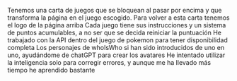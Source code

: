 Tenemos una carta de juegos que se bloquean al pasar por encima y que transforma la página en el juego escogido. Para volver a esta carta tenemos el logo de la página arriba
Cada juego tiene sus instrucciones y un sistema de puntos acumulables, a no ser que se decida reiniciar la puntuación
He trabajado con la API dentro del juego de pokemon para tener disponibilidad completa
Los personajes de whoIsWho si han sido introducidos de uno en uno, ayudándome de chatGPT para crear los avatares
He intentado utilizar la inteligencia solo para corregir errores, y aunque me ha llevado más tiempo he aprendido bastante

